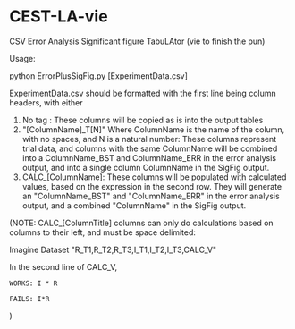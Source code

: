 # CEST-LA-vie
CSV Error Analysis Significant figure TabuLAtor (vie to finish the pun)

Usage:

python ErrorPlusSigFig.py \[ExperimentData.csv]

ExperimentData.csv should be formatted with the first line being column headers, with either 
  1) No tag : These columns will be copied as is into the output tables
  2) "\[ColumnName]\_T\[N]" Where ColumnName is the name of the column, with no spaces, and N is a natural number: 
     These columns represent trial data, and columns with the same ColumnName will be combined into a ColumnName_BST and ColumnName_ERR in the error analysis output, and into a single column ColumnName in the SigFig output.
  3) CALC_\[ColumnName]: These columns will be populated with calculated values, based on the expression in the second row. They will generate an "ColumnName\_BST" and "ColumnName\_ERR" in the error analysis output, and a combined "ColumnName" in the SigFig output. 

(NOTE: CALC_\[ColumnTitle] columns can only do calculations based on columns to their left, and must be space delimited:

  Imagine Dataset "R_T1,R_T2,R_T3,I_T1,I_T2,I_T3,CALC_V"
  
  In the second line of CALC_V,
  
    WORKS: I * R
    
    FAILS: I*R
)
